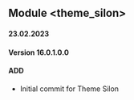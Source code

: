 ## Module <theme_silon>

#### 23.02.2023
#### Version 16.0.1.0.0
#### ADD
- Initial commit for Theme Silon